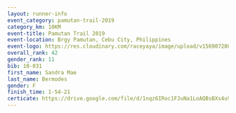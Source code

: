 ```yaml
---
layout: runner-info 
event_category: pamutan-trail-2019 
category_km: 10KM 
event-title: Pamutan Trail 2019 
event-location: Brgy Pamutan, Cebu City, Philippines 
event-logo: https://res.cloudinary.com/raceyaya/image/upload/v1569072806/logo/pamutan-trail_d8abrj.jpg 
overall_rank: 42
gender_rank: 11
bib: 10-031
first_name: Sandra Mae
last_name: Bermodes
gender: F
finish_time: 1-54-21
certicate: https://drive.google.com/file/d/1nqz6IRoc1FJuNa1LoAQBsBXs4u9F1G8S/view
---
```


